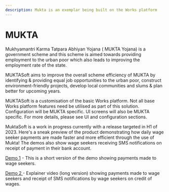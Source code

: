 ```yaml
---
description: Mukta is an exemplar being built on the Works platform
---
```


# MUKTA

Mukhyamantri Karma Tatpara Abhiyan Yojana ( MUKTA Yojana) is a government scheme and this scheme is aimed towards providing employment to the urban poor which also leads to improving the employment rate of the state.

MUKTASoft aims to improve the overall scheme efficiency of MUKTA by identifying & providing equal job opportunities to the urban poor, construct environment-friendly projects, develop local communities and slums & plan better for upcoming years.

MUKTASoft is a customisation of the basic Works platform. Not all base Works platform features need be utilised as part of this solution. Configuration will be MUKTA specific. UI screens will also be MUKTA specific. For more details, please see UI and configuration sections.&#x20;

MuktaSoft is a work in progress currently with a release targeted in H1 of 2023. Here's a sneak preview of the product demonstrating how daily wage seeker payments are made faster and more efficient through the use of Mukta! The demos also show wage seekers receiving SMS notifications on receipt of payment in their bank account.&#x20;

[Demo 1](https://drive.google.com/file/d/1s1cockvE9i3Mab6lvzqFWRUabhTsW6Qy/view?usp=share\_link) - This is a short version of the demo showing payments made to wage seekers.

[Demo 2 ](https://drive.google.com/file/d/1eGqVlJswRO8Gaw46Cw0keP1XOQGeKIqh/view?usp=sharing)-  Explainer video (long version) showing payments made to wage seekers and receipt of SMS notifications by wage seekers on credit of wages.
